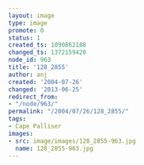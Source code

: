 ```yaml
---
layout: image
type: image
promote: 0
status: 1
created_ts: 1090862188
changed_ts: 1372159420
node_id: 963
title: '128_2855'
author: anj
created: '2004-07-26'
changed: '2013-06-25'
redirect_from:
- "/node/963/"
permalink: "/2004/07/26/128_2855/"
tags:
- Cape Palliser
images:
- src: image/images/128_2855-963.jpg
  name: 128_2855-963.jpg
---
```


